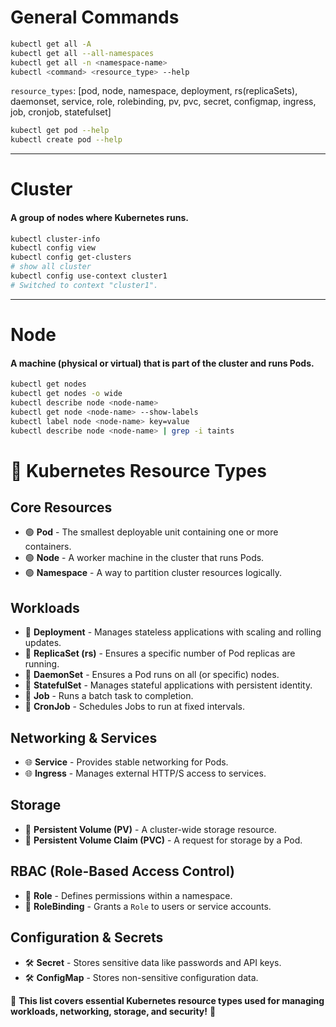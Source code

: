 # General Commands
```bash
kubectl get all -A
kubectl get all --all-namespaces
kubectl get all -n <namespace-name>
kubectl <command> <resource_type> --help
```
`resource_types`: [pod, node, namespace, deployment, rs(replicaSets), daemonset, service, role, rolebinding, pv, pvc, secret, configmap, ingress, job, cronjob, statefulset]
```bash
kubectl get pod --help
kubectl create pod --help
```

---

# Cluster
#### A group of nodes where Kubernetes runs.
```bash
kubectl cluster-info
kubectl config view
kubectl config get-clusters 
# show all cluster
kubectl config use-context cluster1
# Switched to context "cluster1".
```

---

# Node
#### A machine (physical or virtual) that is part of the cluster and runs Pods.
```bash
kubectl get nodes
kubectl get nodes -o wide
kubectl describe node <node-name>
kubectl get node <node-name> --show-labels
kubectl label node <node-name> key=value
kubectl describe node <node-name> | grep -i taints
```

# 📌 Kubernetes Resource Types  

## **Core Resources**  
- 🟢 **Pod** - The smallest deployable unit containing one or more containers.  
- 🟢 **Node** - A worker machine in the cluster that runs Pods.  
- 🟢 **Namespace** - A way to partition cluster resources logically.  

## **Workloads**  
- 🚀 **Deployment** - Manages stateless applications with scaling and rolling updates.  
- 🚀 **ReplicaSet (rs)** - Ensures a specific number of Pod replicas are running.  
- 🚀 **DaemonSet** - Ensures a Pod runs on all (or specific) nodes.  
- 🚀 **StatefulSet** - Manages stateful applications with persistent identity.  
- 🚀 **Job** - Runs a batch task to completion.  
- 🚀 **CronJob** - Schedules Jobs to run at fixed intervals.  

## **Networking & Services**  
- 🌐 **Service** - Provides stable networking for Pods.  
- 🌐 **Ingress** - Manages external HTTP/S access to services.  

## **Storage**  
- 💾 **Persistent Volume (PV)** - A cluster-wide storage resource.  
- 💾 **Persistent Volume Claim (PVC)** - A request for storage by a Pod.  

## **RBAC (Role-Based Access Control)**  
- 🔐 **Role** - Defines permissions within a namespace.  
- 🔐 **RoleBinding** - Grants a `Role` to users or service accounts.  

## **Configuration & Secrets**  
- 🛠 **Secret** - Stores sensitive data like passwords and API keys.  
- 🛠 **ConfigMap** - Stores non-sensitive configuration data.  

📌 **This list covers essential Kubernetes resource types used for managing workloads, networking, storage, and security!** 🚀  
